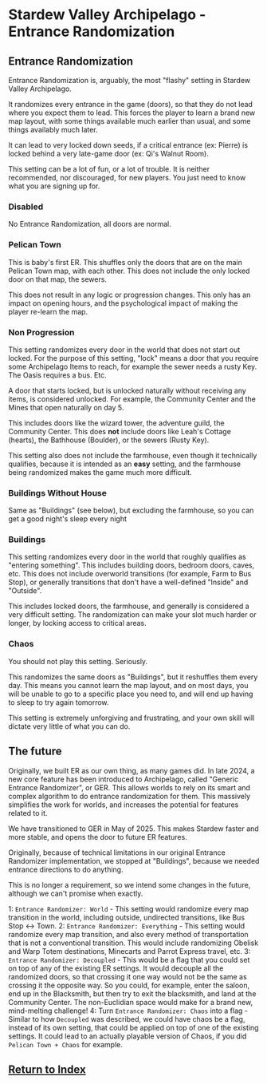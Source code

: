 # Stardew Valley Archipelago - Entrance Randomization

## Entrance Randomization

Entrance Randomization is, arguably, the most "flashy" setting in Stardew Valley Archipelago.

It randomizes every entrance in the game (doors), so that they do not lead where you expect them to lead. This forces the player to learn a brand new map layout, with some things available much earlier than usual, and some things availably much later.

It can lead to very locked down seeds, if a critical entrance (ex: Pierre) is locked behind a very late-game door (ex: Qi's Walnut Room).

This setting can be a lot of fun, or a lot of trouble. It is neither recommended, nor discouraged, for new players. You just need to know what you are signing up for.

### Disabled

No Entrance Randomization, all doors are normal.

### Pelican Town

This is baby's first ER. This shuffles only the doors that are on the main Pelican Town map, with each other. This does not include the only locked door on that map, the sewers.

This does not result in any logic or progression changes. This only has an impact on opening hours, and the psychological impact of making the player re-learn the map.

### Non Progression

This setting randomizes every door in the world that does not start out locked. For the purpose of this setting, "lock" means a door that you require some Archipelago Items to reach, for example the sewer needs a rusty Key. The Oasis requires a bus. Etc.

A door that starts locked, but is unlocked naturally without receiving any items, is considered unlocked. For example, the Community Center and the Mines that open naturally on day 5.

This includes doors like the wizard tower, the adventure guild, the Community Center. This does **not** include doors like Leah's Cottage (hearts), the Bathhouse (Boulder), or the sewers (Rusty Key).

This setting also does not include the farmhouse, even though it technically qualifies, because it is intended as an **easy** setting, and the farmhouse being randomized makes the game much more difficult.

### Buildings Without House

Same as "Buildings" (see below), but excluding the farmhouse, so you can get a good night's sleep every night

### Buildings

This setting randomizes every door in the world that roughly qualifies as "entering something". This includes building doors, bedroom doors, caves, etc. This does not include overworld transitions (for example, Farm to Bus Stop), or generally transitions that don't have a well-defined "Inside" and "Outside".

This includes locked doors, the farmhouse, and generally is considered a very difficult setting. The randomization can make your slot much harder or longer, by locking access to critical areas.

### Chaos

You should not play this setting. Seriously.

This randomizes the same doors as "Buildings", but it reshuffles them every day. This means you cannot learn the map layout, and on most days, you will be unable to go to a specific place you need to, and will end up having to sleep to try again tomorrow.

This setting is extremely unforgiving and frustrating, and your own skill will dictate very little of what you can do.

## The future

Originally, we built ER as our own thing, as many games did. In late 2024, a new core feature has been introduced to Archipelago, called "Generic Entrance Randomizer", or GER.
This allows worlds to rely on its smart and complex algorithm to do entrance randomization for them. This massively simplifies the work for worlds, and increases the potential for features related to it.

We have transitioned to GER in May of 2025. This makes Stardew faster and more stable, and opens the door to future ER features.

Originally, because of technical limitations in our original Entrance Randomizer implementation, we stopped at "Buildings", because we needed entrance directions to do anything.

This is no longer a requirement, so we intend some changes in the future, although we can't promise when exactly.

1: `Entrance Randomizer: World` - This setting would randomize every map transition in the world, including outside, undirected transitions, like Bus Stop <-> Town.
2: `Entrance Randomizer: Everything` - This setting would randomize every map transition, and also every method of transportation that is not a conventional transition. This would include randomizing Obelisk and Warp Totem destinations, Minecarts and Parrot Express travel, etc.
3: `Entrance Randomizer: Decoupled` - This would be a flag that you could set on top of any of the existing ER settings. It would decouple all the randomized doors, so that crossing it one way would not be the same as crossing it the opposite way. So you could, for example, enter the saloon, end up in the Blacksmith, but then try to exit the blacksmith, and land at the Community Center. The non-Euclidian space would make for a brand new, mind-melting challenge!
4: Turn `Entrance Randomizer: Chaos` into a flag - Similar to how `Decoupled` was described, we could have chaos be a flag, instead of its own setting, that could be applied on top of one of the existing settings. It could lead to an actually playable version of Chaos, if you did `Pelican Town + Chaos` for example.

## [Return to Index](./index.md)
